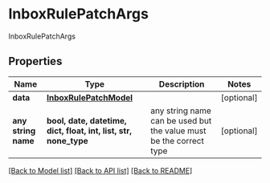 # InboxRulePatchArgs

InboxRulePatchArgs

## Properties
Name | Type | Description | Notes
------------ | ------------- | ------------- | -------------
**data** | [**InboxRulePatchModel**](InboxRulePatchModel.md) |  | [optional] 
**any string name** | **bool, date, datetime, dict, float, int, list, str, none_type** | any string name can be used but the value must be the correct type | [optional]

[[Back to Model list]](../README.md#documentation-for-models) [[Back to API list]](../README.md#documentation-for-api-endpoints) [[Back to README]](../README.md)



